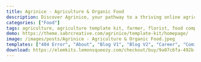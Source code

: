 ```yaml
---
title: Agrinice - Agriculture & Organic Food
description: Discover Agrinice, your pathway to a thriving online agriculture and organic food venture. Our Elementor template kit empowers you for success, offering a harmonious fusion of design and utility. Crafted with care, Agrinice provides elegantly designed pages and elements that epitomize your dedication to nature's bounty. Unleash your potential with ease – get Agrinice today and cultivate a digital landscape that blooms.
categories: ["Food"]
tags: agriculture, agriculture template kit, farmer, florist, food company, Fresh food, gardener, gardenig, gardening, gardening landscaping, lawn landscape, organic farm, organic food
demo: https://theme.sabrcreative.com/agrinice/template-kit/homepage/
image: /images/posts/Agrinice - Agriculture & Organic Food.jpeg
templates: ["404 Error", "About", "Blog V1", "Blog V2", "Career", "Coming Soon", "Contact", "Faq", "Footer", "Global", "Header", "Homepage", "Our Service", "Our Team", "Single Post"]
download: https://elemkits.lemonsqueezy.com/checkout/buy/9a07c6fa-492b-4fb0-b123-96ffb3d6a5f7
---
```

